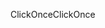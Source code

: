 <span data-ttu-id="2b582-101">ClickOnce</span><span class="sxs-lookup"><span data-stu-id="2b582-101">ClickOnce</span></span>